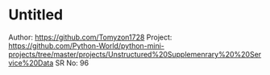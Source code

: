 # Untitled

Author: https://github.com/Tomyzon1728
Project: https://github.com/Python-World/python-mini-projects/tree/master/projects/Unstructured%20Supplemenrary%20%20Service%20Data
SR No: 96